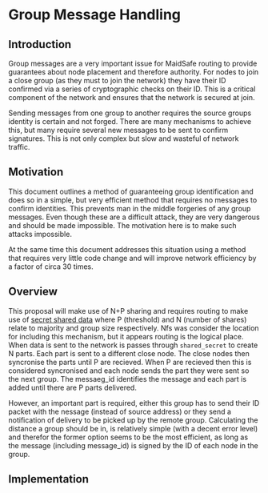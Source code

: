 Group Message Handling
=====================

## Introduction

Group messages are a very important issue for MaidSafe routing to provide guarantees about node placement and therefore authority. For nodes to join a close group (as they must to join the network) they have their ID confirmed via a series of cryptographic checks on their ID. This is a critical component of the network and ensures that the network is secured at join. 

Sending messages from one group to another requires the source groups identity is certain and not forged. There are many mechanisms to achieve this, but many require several new messages to be sent to confirm signatures. This is not only complex but slow and wasteful of network traffic.

## Motivation

This document outlines a method of guaranteeing group identification and does so in a simple, but very efficient method that requires no messages to confirm identities. This prevents man in the middle forgeries of any group messages. Even though these are a difficult attack, they are very dangerous and should be made impossible. The motivation here is to make such attacks impossible. 

At the same time this document addresses this situation using a method that requires very little code change and will improve network efficiency by a factor of circa 30 times. 

## Overview

This proposal will make use of N+P sharing and requires routing to make use of [secret shared data](https://github.com/maidsafe/MaidSafe-Common/blob/next/include/maidsafe/common/crypto.h#L231) where P (threshold) and N (number of shares) relate to majority and group size respectively. Nfs was consider the location for including this mechanism, but it appears routing is the logical place. When data is sent to the network is passes through ```shared_secret``` to create N parts. Each part is sent to a different close node. The close nodes then syncronise the parts until P are recieved. When P are recieved then this is considered syncronised and each node sends the part they were sent so the next group. The messaeg_id identifies the message and each part is added until there are P parts delivered.

However, an important part is required, either this group has to send their ID packet with the nessage (instead of source address) or they send a notification of delivery to be picked up by the remote group. Calculating the distance a group should be in, is relatively simple (with a decent error level) and therefor the former option seems to be the most efficient, as long as the message (including message_id) is signed by the ID of each node in the group.  

## Implementation


